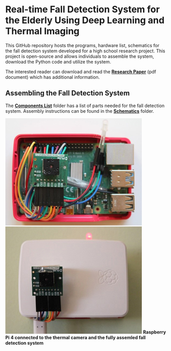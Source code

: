 # Real-time Fall Detection System for the Elderly Using Deep Learning and Thermal Imaging

This GitHub repository hosts the programs, hardware list, schematics for the fall detection system developed for a high school research project. This project is open-source and allows individuals to assemble the system, download the Python code and utilize the system. 

The interested reader can download and read the [**Research Paper**](https://github.com/vsv04/Fall-Detection-System/blob/master/RESEARCH%20PAPER/Research%20Paper.pdf) (pdf document) which has additional information.


## Assembling the Fall Detection System
The [**Components List**](https://github.com/vsv04/Fall-Detection-System/tree/master/COMPONENTS%20LIST) folder has a list of parts needed for the fall detection system. Assembly instructions can be found in the [**Schematics**](https://github.com/vsv04/Fall-Detection-System/tree/master/SCHEMATICS) folder.

![](https://github.com/vsv04/Fall-Detection-System/blob/master/SCHEMATICS/Images/Fall_detection_system_V2.jpg)
![](https://github.com/vsv04/Fall-Detection-System/blob/master/SCHEMATICS/Images/Fall_detection_system_V3.jpg)
**Raspberry Pi 4 connected to the thermal camera and the fully assemled fall detection system**


